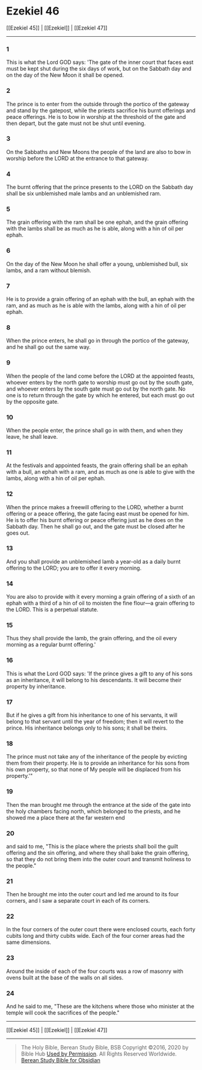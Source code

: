 # Ezekiel 46

[[Ezekiel 45]] | [[Ezekiel]] | [[Ezekiel 47]]

---

### 1
This is what the Lord GOD says: 'The gate of the inner court that faces east must be kept shut during the six days of work, but on the Sabbath day and on the day of the New Moon it shall be opened.

### 2
The prince is to enter from the outside through the portico of the gateway and stand by the gatepost, while the priests sacrifice his burnt offerings and peace offerings. He is to bow in worship at the threshold of the gate and then depart, but the gate must not be shut until evening.

### 3
On the Sabbaths and New Moons the people of the land are also to bow in worship before the LORD at the entrance to that gateway.

### 4
The burnt offering that the prince presents to the LORD on the Sabbath day shall be six unblemished male lambs and an unblemished ram.

### 5
The grain offering with the ram shall be one ephah, and the grain offering with the lambs shall be as much as he is able, along with a hin of oil per ephah.

### 6
On the day of the New Moon he shall offer a young, unblemished bull, six lambs, and a ram without blemish.

### 7
He is to provide a grain offering of an ephah with the bull, an ephah with the ram, and as much as he is able with the lambs, along with a hin of oil per ephah.

### 8
When the prince enters, he shall go in through the portico of the gateway, and he shall go out the same way.

### 9
When the people of the land come before the LORD at the appointed feasts, whoever enters by the north gate to worship must go out by the south gate, and whoever enters by the south gate must go out by the north gate. No one is to return through the gate by which he entered, but each must go out by the opposite gate.

### 10
When the people enter, the prince shall go in with them, and when they leave, he shall leave.

### 11
At the festivals and appointed feasts, the grain offering shall be an ephah with a bull, an ephah with a ram, and as much as one is able to give with the lambs, along with a hin of oil per ephah.

### 12
When the prince makes a freewill offering to the LORD, whether a burnt offering or a peace offering, the gate facing east must be opened for him. He is to offer his burnt offering or peace offering just as he does on the Sabbath day. Then he shall go out, and the gate must be closed after he goes out.

### 13
And you shall provide an unblemished lamb a year-old as a daily burnt offering to the LORD; you are to offer it every morning.

### 14
You are also to provide with it every morning a grain offering of a sixth of an ephah with a third of a hin of oil to moisten the fine flour—a grain offering to the LORD. This is a perpetual statute.

### 15
Thus they shall provide the lamb, the grain offering, and the oil every morning as a regular burnt offering.'

### 16
This is what the Lord GOD says: 'If the prince gives a gift to any of his sons as an inheritance, it will belong to his descendants. It will become their property by inheritance.

### 17
But if he gives a gift from his inheritance to one of his servants, it will belong to that servant until the year of freedom; then it will revert to the prince. His inheritance belongs only to his sons; it shall be theirs.

### 18
The prince must not take any of the inheritance of the people by evicting them from their property. He is to provide an inheritance for his sons from his own property, so that none of My people will be displaced from his property.'"

### 19
Then the man brought me through the entrance at the side of the gate into the holy chambers facing north, which belonged to the priests, and he showed me a place there at the far western end

### 20
and said to me, "This is the place where the priests shall boil the guilt offering and the sin offering, and where they shall bake the grain offering, so that they do not bring them into the outer court and transmit holiness to the people."

### 21
Then he brought me into the outer court and led me around to its four corners, and I saw a separate court in each of its corners.

### 22
In the four corners of the outer court there were enclosed courts, each forty cubits long and thirty cubits wide. Each of the four corner areas had the same dimensions.

### 23
Around the inside of each of the four courts was a row of masonry with ovens built at the base of the walls on all sides.

### 24
And he said to me, "These are the kitchens where those who minister at the temple will cook the sacrifices of the people."

---

[[Ezekiel 45]] | [[Ezekiel]] | [[Ezekiel 47]]

---

> The Holy Bible, Berean Study Bible, BSB
> Copyright &copy;2016, 2020 by Bible Hub
> [Used by Permission](https://berean.bible/terms.htm). All Rights Reserved Worldwide.
> [Berean Study Bible for Obsidian](https://github.com/gapmiss/berean-study-bible-for-obsidian)

